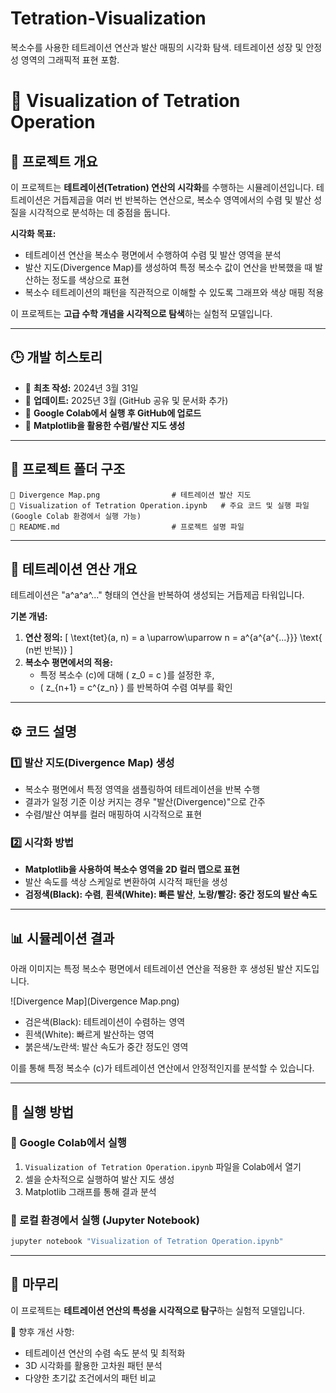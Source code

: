 # Tetration-Visualization
복소수를 사용한 테트레이션 연산과 발산 매핑의 시각화 탐색. 테트레이션 성장 및 안정성 영역의 그래픽적 표현 포함.

# 🔢 Visualization of Tetration Operation

## 📌 프로젝트 개요
이 프로젝트는 **테트레이션(Tetration) 연산의 시각화**를 수행하는 시뮬레이션입니다.
테트레이션은 거듭제곱을 여러 번 반복하는 연산으로, 복소수 영역에서의 수렴 및 발산 성질을 시각적으로 분석하는 데 중점을 둡니다.

**시각화 목표:**
- 테트레이션 연산을 복소수 평면에서 수행하여 수렴 및 발산 영역을 분석
- 발산 지도(Divergence Map)를 생성하여 특정 복소수 값이 연산을 반복했을 때 발산하는 정도를 색상으로 표현
- 복소수 테트레이션의 패턴을 직관적으로 이해할 수 있도록 그래프와 색상 매핑 적용

이 프로젝트는 **고급 수학 개념을 시각적으로 탐색**하는 실험적 모델입니다.

---

## 🕒 개발 히스토리
- 📌 **최초 작성:** 2024년 3월 31일  
- 📌 **업데이트:** 2025년 3월 (GitHub 공유 및 문서화 추가)  
- 📌 **Google Colab에서 실행 후 GitHub에 업로드**  
- 📌 **Matplotlib을 활용한 수렴/발산 지도 생성**

---

## 📂 프로젝트 폴더 구조
```
📄 Divergence Map.png                # 테트레이션 발산 지도
📄 Visualization of Tetration Operation.ipynb   # 주요 코드 및 실행 파일 (Google Colab 환경에서 실행 가능)
📄 README.md                         # 프로젝트 설명 파일
```

---

## 🔢 테트레이션 연산 개요
테트레이션은 "a^a^a^..." 형태의 연산을 반복하여 생성되는 거듭제곱 타워입니다.

**기본 개념:**
1. **연산 정의:**
   \[
   \text{tet}(a, n) = a \uparrow\uparrow n = a^{a^{a^{...}}} \text{ (n번 반복)}
   \]
2. **복소수 평면에서의 적용:**
   - 특정 복소수 \(c\)에 대해 \( z_0 = c \)를 설정한 후,
   - \( z_{n+1} = c^{z_n} \) 를 반복하여 수렴 여부를 확인

---

## ⚙️ 코드 설명
### 1️⃣ 발산 지도(Divergence Map) 생성
- 복소수 평면에서 특정 영역을 샘플링하여 테트레이션을 반복 수행
- 결과가 일정 기준 이상 커지는 경우 "발산(Divergence)"으로 간주
- 수렴/발산 여부를 컬러 매핑하여 시각적으로 표현

### 2️⃣ 시각화 방법
- **Matplotlib을 사용하여 복소수 영역을 2D 컬러 맵으로 표현**
- 발산 속도를 색상 스케일로 변환하여 시각적 패턴을 생성
- **검정색(Black): 수렴**, **흰색(White): 빠른 발산**, **노랑/빨강: 중간 정도의 발산 속도**

---

## 📊 시뮬레이션 결과
아래 이미지는 특정 복소수 평면에서 테트레이션 연산을 적용한 후 생성된 발산 지도입니다.

![Divergence Map](Divergence Map.png)

- 검은색(Black): 테트레이션이 수렴하는 영역
- 흰색(White): 빠르게 발산하는 영역
- 붉은색/노란색: 발산 속도가 중간 정도인 영역

이를 통해 특정 복소수 \(c\)가 테트레이션 연산에서 안정적인지를 분석할 수 있습니다.

---

## 🏃 실행 방법
### 📌 Google Colab에서 실행
1. `Visualization of Tetration Operation.ipynb` 파일을 Colab에서 열기
2. 셀을 순차적으로 실행하여 발산 지도 생성
3. Matplotlib 그래프를 통해 결과 분석

### 📌 로컬 환경에서 실행 (Jupyter Notebook)
```bash
jupyter notebook "Visualization of Tetration Operation.ipynb"
```

---

## 🚀 마무리
이 프로젝트는 **테트레이션 연산의 특성을 시각적으로 탐구**하는 실험적 모델입니다.

📌 향후 개선 사항:
- 테트레이션 연산의 수렴 속도 분석 및 최적화
- 3D 시각화를 활용한 고차원 패턴 분석
- 다양한 초기값 조건에서의 패턴 비교
